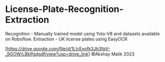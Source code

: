 # License-Plate-Recognition-Extraction
Recognition - Manually trained model using Yolo-V8 and datasets available on Roboflow.
Extraction - UK license plates using EasyOCR

[https://drive.google.com/file/d/1LlcExofk3Jh3fqV-_9GOWrLBkIfgdgdf/view?usp=drive_link]
©Akshay Malik 2023
